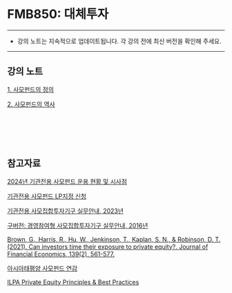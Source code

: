 # FMB850: 대체투자

---

- 강의 노트는 지속적으로 업데이트됩니다. 각 강의 전에 최신 버전을 확인해 주세요.

---

## 강의 노트

[1. 사모펀드의 정의](https://chung-jiwoong.github.io/FMB850/notes/01_사모펀드정의.pdf) 

[2. 사모펀드의 역사](https://chung-jiwoong.github.io/FMB850/notes/02_사모펀드역사.pdf) 


<br>
<br>
<br>
<br>

## 참고자료
[2024년 기관전용 사모펀드 운용 현황 및 시사점](https://www.fss.or.kr/fss/bbs/B0000188/view.do?nttId=195412&menuNo=200218&cl1Cd=&sdate=&edate=&searchCnd=1&searchWrd=&pageIndex=1) 

[기관전용 사모펀드 LP지정 신청](https://www.kofia.or.kr/wpge/m_193/sub0701.do) 

[기관전용 사모집합투자기구 실무안내, 2023년](https://www.kvca.or.kr/Program/board/listbody.html?a_gb=board&a_cd=12&a_item=0&sm=4_3&page=1&tm_num=0&po_no=6352) 

[구버전: 경영참여형 사모집합투자기구 실무안내, 2016년](https://www.fss.or.kr/fss/bbs/B0000085/view.do?nttId=19360&menuNo=200114&cl1Cd=&sdate=&edate=&searchCnd=14&searchWrd=%EA%B2%BD%EC%98%81%EC%B0%B8%EC%97%AC&pageIndex=1) 

[Brown, G., Harris, R., Hu, W., Jenkinson, T., Kaplan, S. N., & Robinson, D. T. (2021). Can investors time their exposure to private equity?. Journal of Financial Economics, 139(2), 561-577.](https://www.sciencedirect.com/science/article/pii/S0304405X20302427?via%3Dihub#cit_7) 

[아시아태평양 사모펀드 연감](https://delo.tt/61840z16k) 

[ILPA Private Equity Principles & Best Practices](https://ilpa.org/industry-guidance/principles-best-practices/) 

<!--Bain and Company Global Private Equity Report, 2024
삼일PwC경영연구원, 2023, “K-PE(Korea Private Equity)의 현주소”
Gompers and Kaplan, 2022, “Advanced Introduction to Private Equity”
Jenkinson, Kim, and Weisbach, 2023, “Buyouts: A Primer”
>